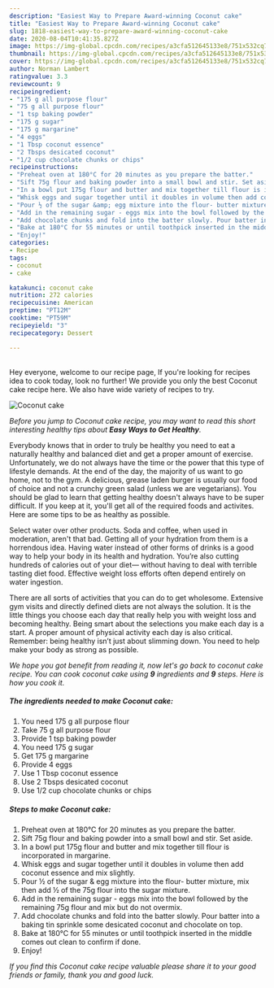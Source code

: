```yaml
---
description: "Easiest Way to Prepare Award-winning Coconut cake"
title: "Easiest Way to Prepare Award-winning Coconut cake"
slug: 1818-easiest-way-to-prepare-award-winning-coconut-cake
date: 2020-08-04T10:41:35.827Z
image: https://img-global.cpcdn.com/recipes/a3cfa512645133e8/751x532cq70/coconut-cake-recipe-main-photo.jpg
thumbnail: https://img-global.cpcdn.com/recipes/a3cfa512645133e8/751x532cq70/coconut-cake-recipe-main-photo.jpg
cover: https://img-global.cpcdn.com/recipes/a3cfa512645133e8/751x532cq70/coconut-cake-recipe-main-photo.jpg
author: Norman Lambert
ratingvalue: 3.3
reviewcount: 9
recipeingredient:
- "175 g all purpose flour"
- "75 g all purpose flour"
- "1 tsp baking powder"
- "175 g sugar"
- "175 g margarine"
- "4 eggs"
- "1 Tbsp coconut essence"
- "2 Tbsps desicated coconut"
- "1/2 cup chocolate chunks or chips"
recipeinstructions:
- "Preheat oven at 180°C for 20 minutes as you prepare the batter."
- "Sift 75g flour and baking powder into a small bowl and stir. Set aside."
- "In a bowl put 175g flour and butter and mix together till flour is incorporated in margarine."
- "Whisk eggs and sugar together until it doubles in volume then add coconut essence and mix slightly."
- "Pour ½ of the sugar &amp; egg mixture into the flour- butter mixture, mix then add ½ of the 75g flour into the sugar mixture."
- "Add in the remaining sugar - eggs mix into the bowl followed by the remaining 75g flour and mix but do not overmix."
- "Add chocolate chunks and fold into the batter slowly. Pour batter into a baking tin sprinkle some desicated coconut and chocolate on top."
- "Bake at 180°C for 55 minutes or until toothpick inserted in the middle comes out clean to confirm if done."
- "Enjoy!"
categories:
- Recipe
tags:
- coconut
- cake

katakunci: coconut cake 
nutrition: 272 calories
recipecuisine: American
preptime: "PT12M"
cooktime: "PT59M"
recipeyield: "3"
recipecategory: Dessert

---
```

<br>
Hey everyone, welcome to our recipe page, If you're looking for recipes idea to cook today, look no further! We provide you only the best Coconut cake recipe here. We also have wide variety of recipes to try.
<br>


![Coconut cake](https://img-global.cpcdn.com/recipes/a3cfa512645133e8/751x532cq70/coconut-cake-recipe-main-photo.jpg)

<i>Before you jump to Coconut cake recipe, you may want to read this short interesting healthy tips about <strong>Easy Ways to Get Healthy</strong>.</i>

Everybody knows that in order to truly be healthy you need to eat a naturally healthy and balanced diet and get a proper amount of exercise. Unfortunately, we do not always have the time or the power that this type of lifestyle demands. At the end of the day, the majority of us want to go home, not to the gym. A delicious, grease laden burger is usually our food of choice and not a crunchy green salad (unless we are vegetarians). You should be glad to learn that getting healthy doesn't always have to be super difficult. If you keep at it, you'll get all of the required foods and activites. Here are some tips to be as healthy as possible.

Select water over other products. Soda and coffee, when used in moderation, aren't that bad. Getting all of your hydration from them is a horrendous idea. Having water instead of other forms of drinks is a good way to help your body in its health and hydration. You’re also cutting hundreds of calories out of your diet— without having to deal with terrible tasting diet food. Effective weight loss efforts often depend entirely on water ingestion.

There are all sorts of activities that you can do to get wholesome. Extensive gym visits and directly defined diets are not always the solution. It is the little things you choose each day that really help you with weight loss and becoming healthy. Being smart about the selections you make each day is a start. A proper amount of physical activity each day is also critical. Remember: being healthy isn’t just about slimming down. You need to help make your body as strong as possible. 


<i>We hope you got benefit from reading it, now let's go back to coconut cake recipe. You can cook coconut cake using <strong>9</strong> ingredients and <strong>9</strong> steps. Here is how you cook it.
</i>

##### The ingredients needed to make Coconut cake:

1. You need 175 g all purpose flour
1. Take 75 g all purpose flour
1. Provide 1 tsp baking powder
1. You need 175 g sugar
1. Get 175 g margarine
1. Provide 4 eggs
1. Use 1 Tbsp coconut essence
1. Use 2 Tbsps desicated coconut
1. Use 1/2 cup chocolate chunks or chips


##### Steps to make Coconut cake:

1. Preheat oven at 180°C for 20 minutes as you prepare the batter.
1. Sift 75g flour and baking powder into a small bowl and stir. Set aside.
1. In a bowl put 175g flour and butter and mix together till flour is incorporated in margarine.
1. Whisk eggs and sugar together until it doubles in volume then add coconut essence and mix slightly.
1. Pour ½ of the sugar &amp; egg mixture into the flour- butter mixture, mix then add ½ of the 75g flour into the sugar mixture.
1. Add in the remaining sugar - eggs mix into the bowl followed by the remaining 75g flour and mix but do not overmix.
1. Add chocolate chunks and fold into the batter slowly. Pour batter into a baking tin sprinkle some desicated coconut and chocolate on top.
1. Bake at 180°C for 55 minutes or until toothpick inserted in the middle comes out clean to confirm if done.
1. Enjoy!


<i>If you find this Coconut cake recipe valuable please share it to your good friends or family, thank you and good luck.</i>
